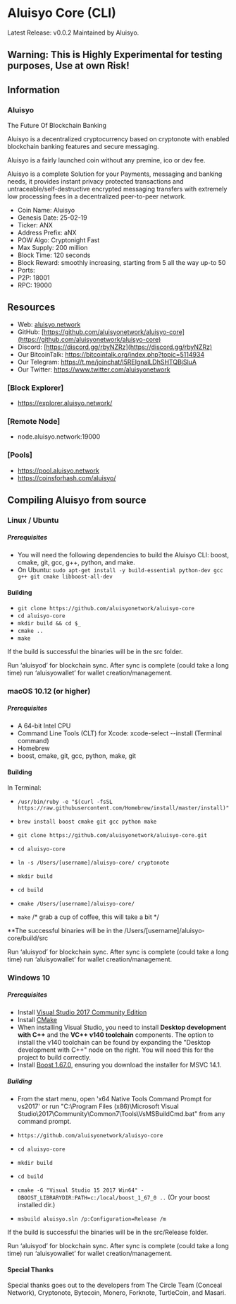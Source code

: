 # Aluisyo Core (CLI)
Latest Release: v0.0.2
Maintained by Aluisyo.

## Warning: This is Highly Experimental for testing purposes, Use at own Risk!

## Information
### Aluisyo

The Future Of Blockchain Banking

Aluisyo is a decentralized cryptocurrency based on cryptonote with enabled blockchain banking features and secure messaging.

Aluisyo is a fairly launched coin without any premine, ico or dev fee.

Aluisyo is a complete Solution for your Payments, messaging and banking needs, it provides instant privacy protected transactions and untraceable/self-destructive encrypted messaging transfers with extremely low processing fees in a decentralized peer-to-peer network.

- Coin Name: Aluisyo
- Genesis Date: 25-02-19
- Ticker: ANX
- Address Prefix: aNX
- POW Algo: Cryptonight Fast
- Max Supply: 200 million
- Block Time: 120 seconds
- Block Reward: smoothly increasing, starting from 5 all the way up-to 50
- Ports:
- P2P: 18001
- RPC: 19000


## Resources
- Web: [aluisyo.network](https://aluisyo.network/)
- GitHub: [https://github.com/aluisyonetwork/aluisyo-core](https://github.com/aluisyonetwork/aluisyo-core)
- Discord: [https://discord.gg/rbyNZRz](https://discord.gg/rbyNZRz)
- Our BitcoinTalk: https://bitcointalk.org/index.php?topic=5114934
- Our Telegram: https://t.me/joinchat/I5RElgnalLDhSHTQBjSluA
- Our Twitter: https://www.twitter.com/aluisyonetwork

### [Block Explorer] 
- https://explorer.aluisyo.network/

### [Remote Node]
- node.aluisyo.network:19000

### [Pools] 
- https://pool.aluisyo.network
- https://coinsforhash.com/aluisyo/


## Compiling Aluisyo from source

### Linux / Ubuntu

##### Prerequisites

- You will need the following dependencies to build the Aluisyo CLI: boost, cmake, git, gcc, g++, python, and make.
- On Ubuntu: `sudo apt-get install -y build-essential python-dev gcc g++ git cmake libboost-all-dev`

#### Building

- `git clone https://github.com/aluisyonetwork/aluisyo-core`
- `cd aluisyo-core`
- `mkdir build && cd $_`
- `cmake ..`
- `make`

If the build is successful the binaries will be in the src folder.

Run ‘aluisyod’ for blockchain sync. After sync is complete (could take a long time) run ‘aluisyowallet’ for wallet creation/management.


### macOS 10.12 (or higher)

##### Prerequisites

- A 64-bit Intel CPU
- Command Line Tools (CLT) for Xcode:   xcode-select --install (Terminal command)
- Homebrew
- boost, cmake, git, gcc, python, make, git

#### Building

In Terminal:

- `/usr/bin/ruby -e "$(curl -fsSL https://raw.githubusercontent.com/Homebrew/install/master/install)"`

- `brew install boost cmake git gcc python make`

- `git clone https://github.com/aluisyonetwork/aluisyo-core.git`

- `cd aluisyo-core`
- `ln -s /Users/[username]/aluisyo-core/ cryptonote`
- `mkdir build`
- `cd build`
- `cmake /Users/[username]/aluisyo-core/`
- `make`     /* grab a cup of coffee, this will take a bit */

**The successful binaries will be in the /Users/[username]/aluisyo-core/build/src

Run ‘aluisyod’ for blockchain sync. After sync is complete (could take a long time) run ‘aluisyowallet’ for wallet creation/management.




### Windows 10

##### Prerequisites

- Install [Visual Studio 2017 Community Edition](https://www.visualstudio.com/thank-you-downloading-visual-studio/?sku=Community&rel=15&page=inlineinstall)
- Install [CMake](https://cmake.org/download/)
- When installing Visual Studio, you need to install **Desktop development with C++** and the **VC++ v140 toolchain** components. The option to install the v140 toolchain can be found by expanding the "Desktop development with C++" node on the right. You will need this for the project to build correctly.
- Install [Boost 1.67.0](https://boost.teeks99.com/bin/1.67.0/), ensuring you download the installer for MSVC 14.1.

##### Building

- From the start menu, open 'x64 Native Tools Command Prompt for vs2017' or run "C:\Program Files (x86)\Microsoft Visual Studio\2017\Community\Common7\Tools\VsMSBuildCmd.bat" from any command prompt.

- `https://github.com/aluisyonetwork/aluisyo-core`
- `cd aluisyo-core`
- `mkdir build`
- `cd build`
- `cmake -G "Visual Studio 15 2017 Win64" -DBOOST_LIBRARYDIR:PATH=c:/local/boost_1_67_0 ..` (Or your boost installed dir.)
- `msbuild aluisyo.sln /p:Configuration=Release /m`

If the build is successful the binaries will be in the src/Release folder.

Run ‘aluisyod’ for blockchain sync. After sync is complete (could take a long time) run ‘aluisyowallet’ for wallet creation/management.

#### Special Thanks
Special thanks goes out to the developers from The Circle Team (Conceal Network), Cryptonote, Bytecoin, Monero, Forknote, TurtleCoin, and Masari.
